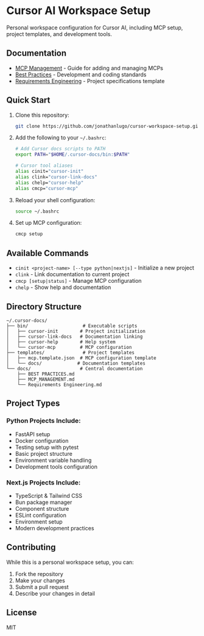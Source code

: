 # Cursor AI Workspace Setup

Personal workspace configuration for Cursor AI, including MCP setup, project templates, and development tools.

## Documentation

- [MCP Management](docs/MCP_MANAGEMENT.md) - Guide for adding and managing MCPs
- [Best Practices](docs/BEST%20PRACTICES.md) - Development and coding standards
- [Requirements Engineering](docs/Requirements%20Engineering.md) - Project specifications template

## Quick Start

1. Clone this repository:
   ```bash
   git clone https://github.com/jonathanlugo/cursor-workspace-setup.git ~/.cursor-docs
   ```

2. Add the following to your `~/.bashrc`:
   ```bash
   # Add Cursor docs scripts to PATH
   export PATH="$HOME/.cursor-docs/bin:$PATH"
   
   # Cursor tool aliases
   alias cinit="cursor-init"
   alias clink="cursor-link-docs"
   alias chelp="cursor-help"
   alias cmcp="cursor-mcp"
   ```

3. Reload your shell configuration:
   ```bash
   source ~/.bashrc
   ```

4. Set up MCP configuration:
   ```bash
   cmcp setup
   ```

## Available Commands

- `cinit <project-name> [--type python|nextjs]` - Initialize a new project
- `clink` - Link documentation to current project
- `cmcp [setup|status]` - Manage MCP configuration
- `chelp` - Show help and documentation

## Directory Structure

```
~/.cursor-docs/
├── bin/                    # Executable scripts
│   ├── cursor-init        # Project initialization
│   ├── cursor-link-docs   # Documentation linking
│   ├── cursor-help        # Help system
│   └── cursor-mcp         # MCP configuration
├── templates/              # Project templates
│   ├── mcp.template.json  # MCP configuration template
│   └── docs/             # Documentation templates
└── docs/                  # Central documentation
    ├── BEST PRACTICES.md
    ├── MCP_MANAGEMENT.md
    └── Requirements Engineering.md
```

## Project Types

### Python Projects Include:
- FastAPI setup
- Docker configuration
- Testing setup with pytest
- Basic project structure
- Environment variable handling
- Development tools configuration

### Next.js Projects Include:
- TypeScript & Tailwind CSS
- Bun package manager
- Component structure
- ESLint configuration
- Environment setup
- Modern development practices

## Contributing

While this is a personal workspace setup, you can:
1. Fork the repository
2. Make your changes
3. Submit a pull request
4. Describe your changes in detail

## License

MIT